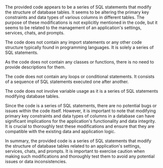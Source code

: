 The provided code appears to be a series of SQL statements that modify the structure of database tables. It seems to be altering the primary key constraints and data types of various columns in different tables. The purpose of these modifications is not explicitly mentioned in the code, but it seems to be related to the management of an application's settings, services, chats, and prompts.

The code does not contain any import statements or any other code structure typically found in programming languages. It is solely a series of SQL statements.

As the code does not contain any classes or functions, there is no need to provide descriptions for them.

The code does not contain any loops or conditional statements. It consists of a sequence of SQL statements executed one after another.

The code does not involve variable usage as it is a series of SQL statements modifying database tables.

Since the code is a series of SQL statements, there are no potential bugs or issues within the code itself. However, it is important to note that modifying primary key constraints and data types of columns in a database can have significant implications for the application's functionality and data integrity. It is crucial to thoroughly test these modifications and ensure that they are compatible with the existing data and application logic.

In summary, the provided code is a series of SQL statements that modify the structure of database tables related to an application's settings, services, chats, and prompts. It is important to exercise caution when making such modifications and thoroughly test them to avoid any potential issues or data inconsistencies.